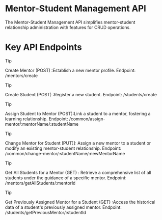 # Mentor-Student Management API
The Mentor-Student  Management API simplifies mentor-student relationship administration with features for CRUD operations.

# Key API Endpoints

> [!TIP]
> Create Mentor (POST) :Establish a new mentor profile.
> Endpoint: /mentors/create

> [!TIP]
> Create Student (POST) :Register a new student.
> Endpoint: /students/create

> [!TIP]
> Assign Student to Mentor (POST):Link a student to a mentor, fostering a learning relationship.
> Endpoint: /common/assign-mentor/:mentorName/:studentName

> [!TIP]
> Change Mentor for Student (PUT)]: Assign a new mentor to a student or modify an existing mentor-student relationship.
>Endpoint: /common/change-mentor/:studentName/:newMentorName

> [!TIP]
> Get All Students for a Mentor (GET) : Retrieve a comprehensive list of all students under the guidance of a specific mentor.
>Endpoint: /mentors/getAllStudents/:mentorId


> [!TIP]
> Get Previously Assigned Mentor for a Student (GET) :Access the historical data of a student's previously assigned mentor.
>Endpoint: /students/getPreviousMentor/:studentId







